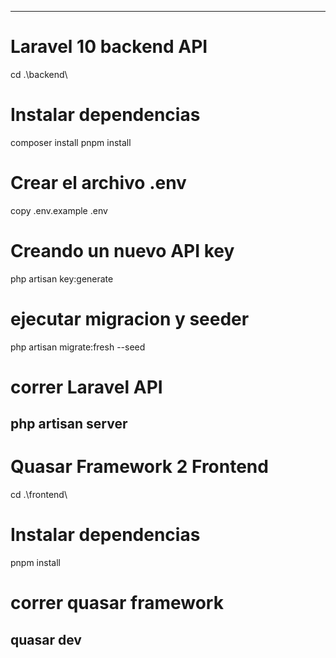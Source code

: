 -----------------------------------------------
# Laravel 10 backend API
cd .\backend\ 
  # Instalar dependencias
composer install
pnpm install
  # Crear el archivo .env
copy .env.example .env
  # Creando un nuevo API key
php artisan key:generate
  # ejecutar migracion y seeder
php artisan migrate:fresh --seed
  # correr Laravel API
php artisan server
-----------------------------------------------
# Quasar Framework 2 Frontend
cd .\frontend\
  # Instalar dependencias
pnpm install
  # correr quasar framework
quasar dev
-----------------------------------------------

